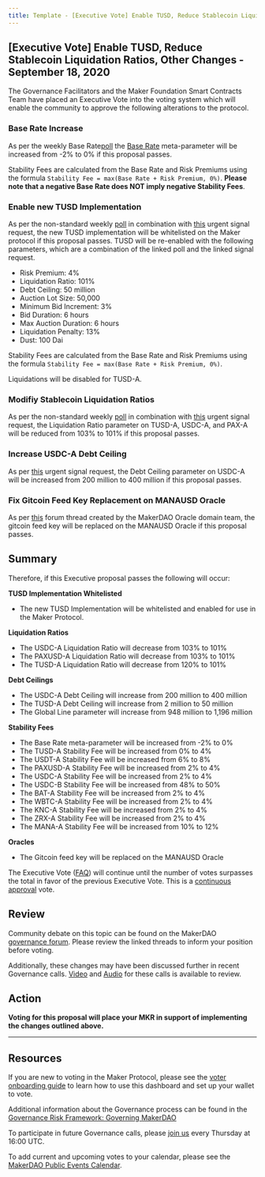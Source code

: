 ```yaml
---
title: Template - [Executive Vote] Enable TUSD, Reduce Stablecoin Liquidation Ratios, Other Changes - September 18, 2020
---
```


## [Executive Vote] Enable TUSD, Reduce Stablecoin Liquidation Ratios, Other Changes - September 18, 2020

The Governance Facilitators and the Maker Foundation Smart Contracts Team have placed an Executive Vote into the voting system which will enable the community to approve the following alterations to the protocol.

### Base Rate Increase

As per the weekly Base Rate[poll](https://vote.makerdao.com/polling-proposal/qmabz1ezdmdmvshqjxmpw1geyjogz8npcb5hehk31bnb6w) the [Base Rate](https://forum.makerdao.com/t/discussion-change-the-stability-fee-structure/2258) meta-parameter will be increased from -2% to 0% if this proposal passes.

Stability Fees are calculated from the Base Rate and Risk Premiums using the formula `Stability Fee = max(Base Rate + Risk Premium, 0%)`. **Please note that a negative Base Rate does NOT imply negative Stability Fees**.

### Enable new TUSD Implementation

As per the non-standard weekly [poll](https://vote.makerdao.com/polling-proposal/qmrcgtqhqpn2cxvsyh8ppozakz92sgx2kf5munmcwfx2cc) in combination with [this](https://forum.makerdao.com/t/signal-request-should-urgent-action-be-taken-to-modify-the-proposed-tusd-risk-parameters/4145) urgent signal request, the new TUSD implementation will be whitelisted on the Maker protocol if this proposal passes. TUSD will be re-enabled with the following parameters, which are a combination of the linked poll and the linked signal request.

- Risk Premium: 4%
- Liquidation Ratio: 101%
- Debt Ceiling: 50 million
- Auction Lot Size: 50,000
- Minimum Bid Increment: 3%
- Bid Duration: 6 hours
- Max Auction Duration: 6 hours
- Liquidation Penalty: 13%
- Dust: 100 Dai

Stability Fees are calculated from the Base Rate and Risk Premiums using the formula `Stability Fee = max(Base Rate + Risk Premium, 0%)`.

Liquidations will be disabled for TUSD-A.

### Modifiy Stablecoin Liquidation Ratios

As per the non-standard weekly [poll](https://vote.makerdao.com/polling-proposal/qmaefhsrxgvpxphqdquf3fkmngs4ktkpgd87usmrryvj6c) in combination with [this](https://forum.makerdao.com/t/signal-request-should-urgent-action-be-taken-to-modify-the-proposed-tusd-risk-parameters/4145) urgent signal request, the Liquidation Ratio parameter on TUSD-A, USDC-A, and PAX-A will be reduced from 103% to 101% if this proposal passes.

### Increase USDC-A Debt Ceiling

As per [this](https://forum.makerdao.com/t/urgent-signal-request-increase-usdc-a-debt-ceiling/4186) urgent signal request, the Debt Ceiling parameter on USDC-A will be increased from 200 million to 400 million if this proposal passes.

### Fix Gitcoin Feed Key Replacement on MANAUSD Oracle

As per [this](https://forum.makerdao.com/t/fix-gitcoin-feed-key-replacement-on-manausd-oracle/4233) forum thread created by the MakerDAO Oracle domain team, the gitcoin feed key will be replaced on the MANAUSD Oracle if this proposal passes.

## Summary

Therefore, if this Executive proposal passes the following will occur:

**TUSD Implementation Whitelisted**

- The new TUSD Implementation will be whitelisted and enabled for use in the Maker Protocol.

**Liquidation Ratios**

- The USDC-A Liquidation Ratio will decrease from 103% to 101%
- The PAXUSD-A Liquidation Ratio will decrease from 103% to 101%
- The TUSD-A Liquidation Ratio will decrease from 120% to 101%

**Debt Ceilings**

- The USDC-A Debt Ceiling will increase from 200 million to 400 million
- The TUSD-A Debt Ceiling will increase from 2 million to 50 million
- The Global Line parameter will increase from 948 million to 1,196 million

**Stability Fees**

- The Base Rate meta-parameter will be increased from -2% to 0%
- The TUSD-A Stability Fee will be increased from 0% to 4%
- The USDT-A Stability Fee will be increased from 6% to 8%
- The PAXUSD-A Stability Fee will be increased from 2% to 4%
- The USDC-A Stability Fee will be increased from 2% to 4%
- The USDC-B Stability Fee will be increased from 48% to 50%
- The BAT-A Stability Fee will be increased from 2% to 4%
- The WBTC-A Stability Fee will be increased from 2% to 4%
- The KNC-A Stability Fee will be increased from 2% to 4%
- The ZRX-A Stability Fee will be increased from 2% to 4%
- The MANA-A Stability Fee will be increased from 10% to 12%

**Oracles**

- The Gitcoin feed key will be replaced on the MANAUSD Oracle

The Executive Vote ([FAQ](https://community-development.makerdao.com/makerdao-mcd-faqs/faqs#governance)) will continue until the number of votes surpasses the total in favor of the previous Executive Vote. This is a [continuous approval](https://community-development.makerdao.com/makerdao-mcd-faqs/faqs/governance#what-is-continuous-approval-voting) vote.

## Review

Community debate on this topic can be found on the MakerDAO [governance forum](https://forum.makerdao.com/). Please review the linked threads to inform your position before voting.

Additionally, these changes may have been discussed further in recent Governance calls. [Video](https://www.youtube.com/playlist?list=PLLzkWCj8ywWNq5-90-Id6VPSsrk4OWVan) and [Audio](https://soundcloud.com/makerdao/sets/governance-calls) for these calls is available to review.

## Action

**Voting for this proposal will place your MKR in support of implementing the changes outlined above.**

---

## Resources

If you are new to voting in the Maker Protocol, please see the [voter onboarding guide](https://community-development.makerdao.com/onboarding/voter-onboarding) to learn how to use this dashboard and set up your wallet to vote.

Additional information about the Governance process can be found in the [Governance Risk Framework: Governing MakerDAO](https://community-development.makerdao.com/governance/governance-risk-framework)

To participate in future Governance calls, please [join us](https://community-development.makerdao.com/governance/governance-and-risk-meetings) every Thursday at 16:00 UTC.

To add current and upcoming votes to your calendar, please see the [MakerDAO Public Events Calendar](https://calendar.google.com/calendar/embed?src=makerdao.com_3efhm2ghipksegl009ktniomdk%40group.calendar.google.com&ctz=America%2FLos_Angeles).

